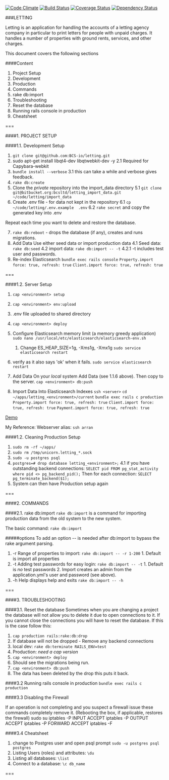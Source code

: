 [![Code Climate](https://codeclimate.com/github/BCS-io/letting.png)](https://codeclimate.com/github/BCS-io/letting)
[![Build Status](https://travis-ci.org/BCS-io/letting.png)](https://travis-ci.org/BCS-io/letting)
[![Coverage Status](https://coveralls.io/repos/BCS-io/letting/badge.png)](https://coveralls.io/r/BCS-io/letting)
[![Dependency Status](https://gemnasium.com/BCS-io/letting.png)](https://gemnasium.com/BCS-io/letting)

###LETTING

Letting is an application for handling the accounts of a letting agency company in particular to print letters for people with unpaid charges. It handles a number of properties with ground rents, services, and other charges.

This document covers the following sections

####Content
1. Project Setup
  1. Development
  2. Production
2. Commands
  1. rake db:import
3. Troubleshooting
  1. Reset the database
  2. Running rails console in production
  3. Cheatsheet


===

####1. PROJECT SETUP

####1.1. Development Setup

1. `git clone git@github.com:BCS-io/letting.git`
2. sudo apt-get install libqt4-dev libqtwebkit-dev -y
  2.1 Required for Capybara-webkit
3. `bundle install --verbose`
  3.1 this can take a while and verbose gives feedback.
4. `rake db:create`
5. Clone the *private* repository into the import_data directory
  5.1 `git clone git@bitbucket.org:bcsltd/letting_import_data.git  ~/code/letting/import_data`
6. Create .env file - for data not kept in the repository
  6.1 `cp ~/code/letting/.env.example  .env`
  6.2 `rake secret`  and copy the generated key into .env

Repeat each time you want to delete and restore the database.

7. `rake db:reboot` - drops the database (if any), creates and runs migrations.
8. Add Data
  Use either seed data or import production data
  4.1 Seed data: `rake db:seed`
  4.2 import data: `rake db:import -- -t`
   4.2.1 -t includes test user and passwords.
9. Re-index Elasticsearch
   `bundle exec rails console`
   `Property.import force: true, refresh: true`
   `Client.import force: true, refresh: true`

===

####1.2. Server Setup

1. `cap <environment> setup`
2. `cap <environment> env:upload`
  1. .env file uploaded to shared directory
3. `cap <environment> deploy`

4. Configure Elasticsearch memory limit (a memory greedy application)
   `sudo nano /usr/local/etc/elasticsearch/elasticsearch-env.sh`
   1. Change ES_HEAP_SIZE=1g, -Xms1g, -Xmx1g
  `sudo service elasticsearch restart`
  2. verify as it also says 'ok' when it fails.   `sudo service elasticsearch restart`

5. Add Data
  On your *local* system Add Data (see 1.1.6 above). Then copy to the server.
  `cap <environment> db:push`

6.  Import Data Into Elasticsearch Indexes
     `ssh <server>`
     `cd ~/apps/letting_<environment>/current`
     `bundle exec rails c production`
    `Property.import force: true, refresh: true`
    `Client.import force: true, refresh: true`
    `Payment.import force: true, refresh: true`




[Demo](http://letting.bcs.io)

My Reference: Webserver alias: `ssh arran`


####1.2. Cleaning Production Setup

1. `sudo rm -rf ~/apps/`
2. `sudo rm /tmp/unicorn.letting_*.sock`
3. `sudo -u postgres psql`
4. `postgres=# drop database letting_<environment>;`
4.1 if you have outstanding backend connections:
    `SELECT pid FROM pg_stat_activity where pid <> pg_backend_pid();`
    Then for each connection:
    `SELECT pg_terminate_backend($1);`
5. System can then have Production setup again

===

####2. COMMANDS

####2.1. rake db:import
  `rake db:import` is a command for importing production data from the old system to the new system.

  The basic command: `rake db:import`

#####options
  To add an option -- is needed after db:import to bypass the rake argument parsing.
  1. -r Range of properties to import: `rake db:import -- -r 1-200`
    1. Default is import all properties
  2. -t Adding test passwords for easy login: `rake db:import -- -t`
    1. Default is *no* test passwords
    2. Import creates an admin from the application.yml's user and password (see above).
  3. -h Help displays help and exits `rake db:import -- -h`


===

####3. TROUBLESHOOTING

####3.1. Reset the database
Sometimes when you are changing a project the database will not allow you to delete it due to open connections to it. If you cannot close the connections you will have to reset the database. If this is the case follow this:

1. `cap production rails:rake:db:drop`
2. If database will not be dropped - Remove any backend connections
  1. local dev: `rake db:terminate RAILS_ENV=test`
  2. Production: *need a cap version*
3. `cap <environment> deploy`
  1. Should see the migrations being run.
4. `cap <environment> db:push`
  1. The data has been deleted by the drop this puts it back.

####3.2 Running rails console in production
`bundle exec rails c production`

####3.3 Disabling the Firewall

If an operation is not completing and you suspect a firewall issue
these commands completely remove it. (Rebooting the box, if applicable, restores the firewall)
    sudo su
    iptables -P INPUT ACCEPT
    iptables -P OUTPUT ACCEPT
    iptables -P FORWARD ACCEPT
    iptables -F

####3.4 Cheatsheet
1. change to Postgres user and open psql prompt `sudo -u postgres psql postgres`
2. Listing Users (roles) and attributes: `\du`
3. Listing all databases: `\list`
4. Connect to a database: `\c db_name`

===
